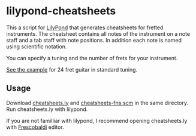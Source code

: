 lilypond-cheatsheets
====================

This a script for [LilyPond](http://www.lilypond.org/) that generates cheatsheets for fretted instruments. The cheatsheet contains all notes of the instrument on a note staff and a tab staff with note positions. In addition each note is named using scientific notation.

You can specify a tuning and the number of frets for your instrument.

[See the example](https://github.com/sg2002/lilypond-cheatsheets/blob/master/guitar-standard.pdf) for 24 fret guitar in standard tuning.

Usage
------------------------

Download [cheatsheets.ly](https://github.com/sg2002/lilypond-cheatsheets/blob/master/cheatsheets.ly) and [cheatsheets-fns.scm](https://github.com/sg2002/lilypond-cheatsheets/blob/master/cheatsheets-fns.scm) in the same directory. Run cheatsheets.ly with lilypond.

If you are not familliar with lilypond, I recommend opening cheatsheets.ly with [Frescobaldi](http://www.frescobaldi.org/) editor.
